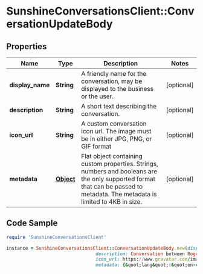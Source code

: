 # SunshineConversationsClient::ConversationUpdateBody

## Properties

Name | Type | Description | Notes
------------ | ------------- | ------------- | -------------
**display_name** | **String** | A friendly name for the conversation, may be displayed to the business or the user.  | [optional] 
**description** | **String** | A short text describing the conversation. | [optional] 
**icon_url** | **String** | A custom conversation icon url. The image must be in either JPG, PNG, or GIF format | [optional] 
**metadata** | [**Object**](.md) | Flat object containing custom properties. Strings, numbers and booleans  are the only supported format that can be passed to metadata. The metadata is limited to 4KB in size.  | [optional] 

## Code Sample

```ruby
require 'SunshineConversationsClient'

instance = SunshineConversationsClient::ConversationUpdateBody.new(display_name: My conversation,
                                 description: Conversation between Rogers and Carl.,
                                 icon_url: https://www.gravatar.com/image.jpg,
                                 metadata: {&quot;lang&quot;:&quot;en-ca&quot;})
```


